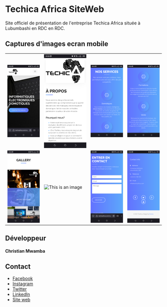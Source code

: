 # **Techica Africa SiteWeb**

Site officiel de présentation de l'entreprise Techica Africa située à Lubumbashi en RDC en RDC.


## Captures d'images ecran mobile

|   |  |  |  |
| ------------- | ------------- | ------------- | ------------- |
| ![This is an image](captures/capture_01.png)  | ![This is an image](captures/capture_02.png)  | ![This is an image](captures/capture_03.png) | ![This is an image](captures/capture_04.png) |
| ![This is an image](captures/capture_05.png)  | ![This is an image](captures/capture_06_.png)  | ![This is an image](captures/capture_07.png) | ![This is an image](captures/capture_08.png) |


## Développeur

#### **Christian Mwamba**

## Contact
- [Facebook](https://facebook.com/natdiv9)
- [Instagram](https://instagram.com/natdiv9)
- [Twitter](https://twitter.com/natdiv9)
- [LinkedIn](https://linkedin.com/in/natdiv9)
- [Site web](https://goomy.tech)
